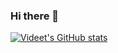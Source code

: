 ### Hi there 👋

<!--
**VideetM/videetm** is a ✨ _special_ ✨ repository because its `README.md` (this file) appears on your GitHub profile.
# Hi there, my name is Videet & I'm a Data Analyst/Engineer!🧑🏻‍💻 

Here are some ideas to get you started:

- 🔭 I’m currently working on ...
- 🌱 I’m currently learning ...
- 👯 I’m looking to collaborate on ...
- 🤔 I’m looking for help with ...
- 💬 Ask me about ...
- 📫 How to reach me: ...
- 😄 Pronouns: ...
- ⚡ Fun fact: ...
-->

[![Videet's GitHub stats](https://github-readme-stats.vercel.app/api?username=videetm)](https://github.com/anuraghazra/github-readme-stats)
